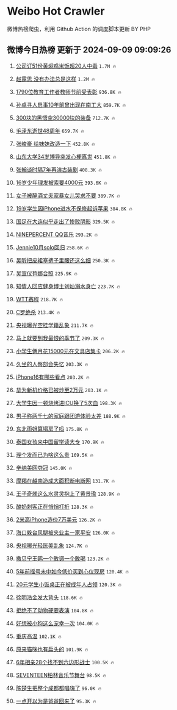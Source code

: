 # Weibo Hot Crawler 



微博热榜爬虫，利用 Github Action 的调度脚本更新 BY PHP 


## 微博今日热榜 更新于 2024-09-09 09:09:26 
1. [公司订51份黄焖鸡米饭超20人中毒](https://s.weibo.com/weibo?q=%23%E5%85%AC%E5%8F%B8%E8%AE%A251%E4%BB%BD%E9%BB%84%E7%84%96%E9%B8%A1%E7%B1%B3%E9%A5%AD%E8%B6%8520%E4%BA%BA%E4%B8%AD%E6%AF%92%23&t=31&band_rank=1&Refer=top) `1.7M 🔥` 

1. [赵露思 没有办法总是这样](https://s.weibo.com/weibo?q=%E8%B5%B5%E9%9C%B2%E6%80%9D%20%E6%B2%A1%E6%9C%89%E5%8A%9E%E6%B3%95%E6%80%BB%E6%98%AF%E8%BF%99%E6%A0%B7&t=31&band_rank=2&Refer=top) `1.2M 🔥` 

1. [1790位教育工作者教师节前受表彰](https://s.weibo.com/weibo?q=%231790%E4%BD%8D%E6%95%99%E8%82%B2%E5%B7%A5%E4%BD%9C%E8%80%85%E6%95%99%E5%B8%88%E8%8A%82%E5%89%8D%E5%8F%97%E8%A1%A8%E5%BD%B0%23&t=31&band_rank=3&Refer=top) `936.8K 🔥` 

1. [孙卓寻人启事10年前曾出现在南工大](https://s.weibo.com/weibo?q=%23%E5%AD%99%E5%8D%93%E5%AF%BB%E4%BA%BA%E5%90%AF%E4%BA%8B10%E5%B9%B4%E5%89%8D%E6%9B%BE%E5%87%BA%E7%8E%B0%E5%9C%A8%E5%8D%97%E5%B7%A5%E5%A4%A7%23&t=31&band_rank=4&Refer=top) `859.7K 🔥` 

1. [300块的黑悟空30000块的装备](https://s.weibo.com/weibo?q=%23300%E5%9D%97%E7%9A%84%E9%BB%91%E6%82%9F%E7%A9%BA30000%E5%9D%97%E7%9A%84%E8%A3%85%E5%A4%87%23&t=31&band_rank=5&Refer=top) `712.7K 🔥` 

1. [毛泽东逝世48周年](https://s.weibo.com/weibo?q=%23%E6%AF%9B%E6%B3%BD%E4%B8%9C%E9%80%9D%E4%B8%9648%E5%91%A8%E5%B9%B4%23&t=31&band_rank=6&Refer=top) `659.7K 🔥` 

1. [张峻豪 给妹妹改造一下](https://s.weibo.com/weibo?q=%E5%BC%A0%E5%B3%BB%E8%B1%AA%20%E7%BB%99%E5%A6%B9%E5%A6%B9%E6%94%B9%E9%80%A0%E4%B8%80%E4%B8%8B&t=31&band_rank=7&Refer=top) `452.8K 🔥` 

1. [山东大学34岁博导突发心梗离世](https://s.weibo.com/weibo?q=%23%E5%B1%B1%E4%B8%9C%E5%A4%A7%E5%AD%A634%E5%B2%81%E5%8D%9A%E5%AF%BC%E7%AA%81%E5%8F%91%E5%BF%83%E6%A2%97%E7%A6%BB%E4%B8%96%23&t=31&band_rank=8&Refer=top) `451.8K 🔥` 

1. [张翰谈时隔7年再演古装剧](https://s.weibo.com/weibo?q=%E5%BC%A0%E7%BF%B0%E8%B0%88%E6%97%B6%E9%9A%947%E5%B9%B4%E5%86%8D%E6%BC%94%E5%8F%A4%E8%A3%85%E5%89%A7&t=31&band_rank=9&Refer=top) `408.3K 🔥` 

1. [16岁少年理发被索要4000元](https://s.weibo.com/weibo?q=%2316%E5%B2%81%E5%B0%91%E5%B9%B4%E7%90%86%E5%8F%91%E8%A2%AB%E7%B4%A2%E8%A6%814000%E5%85%83%23&t=31&band_rank=10&Refer=top) `393.6K 🔥` 

1. [女子被醉酒丈夫家暴女儿哭求不要](https://s.weibo.com/weibo?q=%23%E5%A5%B3%E5%AD%90%E8%A2%AB%E9%86%89%E9%85%92%E4%B8%88%E5%A4%AB%E5%AE%B6%E6%9A%B4%E5%A5%B3%E5%84%BF%E5%93%AD%E6%B1%82%E4%B8%8D%E8%A6%81%23&t=31&band_rank=11&Refer=top) `389.7K 🔥` 

1. [19岁学生因iPhone进水不保修起诉苹果](https://s.weibo.com/weibo?q=%2319%E5%B2%81%E5%AD%A6%E7%94%9F%E5%9B%A0iPhone%E8%BF%9B%E6%B0%B4%E4%B8%8D%E4%BF%9D%E4%BF%AE%E8%B5%B7%E8%AF%89%E8%8B%B9%E6%9E%9C%23&t=31&band_rank=12&Refer=top) `384.8K 🔥` 

1. [国足在大连似乎走出了惨败阴影](https://s.weibo.com/weibo?q=%23%E5%9B%BD%E8%B6%B3%E5%9C%A8%E5%A4%A7%E8%BF%9E%E4%BC%BC%E4%B9%8E%E8%B5%B0%E5%87%BA%E4%BA%86%E6%83%A8%E8%B4%A5%E9%98%B4%E5%BD%B1%23&t=31&band_rank=13&Refer=top) `329.5K 🔥` 

1. [NINEPERCENT QQ音乐](https://s.weibo.com/weibo?q=NINEPERCENT%20QQ%E9%9F%B3%E4%B9%90&t=31&band_rank=14&Refer=top) `293.2K 🔥` 

1. [Jennie10月solo回归](https://s.weibo.com/weibo?q=%23Jennie10%E6%9C%88solo%E5%9B%9E%E5%BD%92%23&t=31&band_rank=15&Refer=top) `258.6K 🔥` 

1. [吴昕把皮裙塞裤子里腰还这么细](https://s.weibo.com/weibo?q=%E5%90%B4%E6%98%95%E6%8A%8A%E7%9A%AE%E8%A3%99%E5%A1%9E%E8%A3%A4%E5%AD%90%E9%87%8C%E8%85%B0%E8%BF%98%E8%BF%99%E4%B9%88%E7%BB%86&t=31&band_rank=16&Refer=top) `250.3K 🔥` 

1. [吴宣仪苞娜合照](https://s.weibo.com/weibo?q=%23%E5%90%B4%E5%AE%A3%E4%BB%AA%E8%8B%9E%E5%A8%9C%E5%90%88%E7%85%A7%23&t=31&band_rank=17&Refer=top) `225.9K 🔥` 

1. [知情人回应健身博主刘灿溺水身亡](https://s.weibo.com/weibo?q=%23%E7%9F%A5%E6%83%85%E4%BA%BA%E5%9B%9E%E5%BA%94%E5%81%A5%E8%BA%AB%E5%8D%9A%E4%B8%BB%E5%88%98%E7%81%BF%E6%BA%BA%E6%B0%B4%E8%BA%AB%E4%BA%A1%23&t=31&band_rank=18&Refer=top) `223.7K 🔥` 

1. [WTT赛程](https://s.weibo.com/weibo?q=WTT%E8%B5%9B%E7%A8%8B&t=31&band_rank=19&Refer=top) `218.7K 🔥` 

1. [C罗绝杀](https://s.weibo.com/weibo?q=%23C%E7%BD%97%E7%BB%9D%E6%9D%80%23&t=31&band_rank=20&Refer=top) `213.4K 🔥` 

1. [央视曝光空挂学籍乱象](https://s.weibo.com/weibo?q=%23%E5%A4%AE%E8%A7%86%E6%9B%9D%E5%85%89%E7%A9%BA%E6%8C%82%E5%AD%A6%E7%B1%8D%E4%B9%B1%E8%B1%A1%23&t=31&band_rank=21&Refer=top) `211.7K 🔥` 

1. [马上就要到我最恨的季节了](https://s.weibo.com/weibo?q=%E9%A9%AC%E4%B8%8A%E5%B0%B1%E8%A6%81%E5%88%B0%E6%88%91%E6%9C%80%E6%81%A8%E7%9A%84%E5%AD%A3%E8%8A%82%E4%BA%86&t=31&band_rank=22&Refer=top) `209.3K 🔥` 

1. [小学生俩月花15000元在文具店集卡](https://s.weibo.com/weibo?q=%23%E5%B0%8F%E5%AD%A6%E7%94%9F%E4%BF%A9%E6%9C%88%E8%8A%B115000%E5%85%83%E5%9C%A8%E6%96%87%E5%85%B7%E5%BA%97%E9%9B%86%E5%8D%A1%23&t=31&band_rank=23&Refer=top) `206.2K 🔥` 

1. [久坐的人臀部会失忆](https://s.weibo.com/weibo?q=%23%E4%B9%85%E5%9D%90%E7%9A%84%E4%BA%BA%E8%87%80%E9%83%A8%E4%BC%9A%E5%A4%B1%E5%BF%86%23&t=31&band_rank=24&Refer=top) `203.3K 🔥` 

1. [iPhone16有哪些看点](https://s.weibo.com/weibo?q=%23iPhone16%E6%9C%89%E5%93%AA%E4%BA%9B%E7%9C%8B%E7%82%B9%23&t=31&band_rank=25&Refer=top) `203.2K 🔥` 

1. [华为新机价格已被炒至2万元](https://s.weibo.com/weibo?q=%23%E5%8D%8E%E4%B8%BA%E6%96%B0%E6%9C%BA%E4%BB%B7%E6%A0%BC%E5%B7%B2%E8%A2%AB%E7%82%92%E8%87%B32%E4%B8%87%E5%85%83%23&t=31&band_rank=26&Refer=top) `203.1K 🔥` 

1. [大学生因一顿烧烤进ICU换了5次血](https://s.weibo.com/weibo?q=%23%E5%A4%A7%E5%AD%A6%E7%94%9F%E5%9B%A0%E4%B8%80%E9%A1%BF%E7%83%A7%E7%83%A4%E8%BF%9BICU%E6%8D%A2%E4%BA%865%E6%AC%A1%E8%A1%80%23&t=31&band_rank=27&Refer=top) `198.3K 🔥` 

1. [男子称两千七的家庭跟团游体验太差](https://s.weibo.com/weibo?q=%23%E7%94%B7%E5%AD%90%E7%A7%B0%E4%B8%A4%E5%8D%83%E4%B8%83%E7%9A%84%E5%AE%B6%E5%BA%AD%E8%B7%9F%E5%9B%A2%E6%B8%B8%E4%BD%93%E9%AA%8C%E5%A4%AA%E5%B7%AE%23&t=31&band_rank=28&Refer=top) `188.9K 🔥` 

1. [东北雨姐算塌房了吗](https://s.weibo.com/weibo?q=%23%E4%B8%9C%E5%8C%97%E9%9B%A8%E5%A7%90%E7%AE%97%E5%A1%8C%E6%88%BF%E4%BA%86%E5%90%97%23&t=31&band_rank=29&Refer=top) `175.8K 🔥` 

1. [泰国女孩来中国留学读大专](https://s.weibo.com/weibo?q=%23%E6%B3%B0%E5%9B%BD%E5%A5%B3%E5%AD%A9%E6%9D%A5%E4%B8%AD%E5%9B%BD%E7%95%99%E5%AD%A6%E8%AF%BB%E5%A4%A7%E4%B8%93%23&t=31&band_rank=30&Refer=top) `170.9K 🔥` 

1. [理个发而已为啥这么贵](https://s.weibo.com/weibo?q=%23%E7%90%86%E4%B8%AA%E5%8F%91%E8%80%8C%E5%B7%B2%E4%B8%BA%E5%95%A5%E8%BF%99%E4%B9%88%E8%B4%B5%23&t=31&band_rank=31&Refer=top) `169.5K 🔥` 

1. [辛纳美网夺冠](https://s.weibo.com/weibo?q=%23%E8%BE%9B%E7%BA%B3%E7%BE%8E%E7%BD%91%E5%A4%BA%E5%86%A0%23&t=31&band_rank=32&Refer=top) `145.0K 🔥` 

1. [摩羯在越南造成大面积断电断网](https://s.weibo.com/weibo?q=%23%E6%91%A9%E7%BE%AF%E5%9C%A8%E8%B6%8A%E5%8D%97%E9%80%A0%E6%88%90%E5%A4%A7%E9%9D%A2%E7%A7%AF%E6%96%AD%E7%94%B5%E6%96%AD%E7%BD%91%23&t=31&band_rank=33&Refer=top) `131.7K 🔥` 

1. [王子奇就这么水灵灵抱上了黄景瑜](https://s.weibo.com/weibo?q=%E7%8E%8B%E5%AD%90%E5%A5%87%E5%B0%B1%E8%BF%99%E4%B9%88%E6%B0%B4%E7%81%B5%E7%81%B5%E6%8A%B1%E4%B8%8A%E4%BA%86%E9%BB%84%E6%99%AF%E7%91%9C&t=31&band_rank=34&Refer=top) `128.9K 🔥` 

1. [酸奶刺客正在悄悄打折](https://s.weibo.com/weibo?q=%23%E9%85%B8%E5%A5%B6%E5%88%BA%E5%AE%A2%E6%AD%A3%E5%9C%A8%E6%82%84%E6%82%84%E6%89%93%E6%8A%98%23&t=31&band_rank=35&Refer=top) `128.3K 🔥` 

1. [2米高iPhone造价7万美元](https://s.weibo.com/weibo?q=%232%E7%B1%B3%E9%AB%98iPhone%E9%80%A0%E4%BB%B77%E4%B8%87%E7%BE%8E%E5%85%83%23&t=31&band_rank=36&Refer=top) `126.2K 🔥` 

1. [海口躲台风腿被夹业主一家平安](https://s.weibo.com/weibo?q=%23%E6%B5%B7%E5%8F%A3%E8%BA%B2%E5%8F%B0%E9%A3%8E%E8%85%BF%E8%A2%AB%E5%A4%B9%E4%B8%9A%E4%B8%BB%E4%B8%80%E5%AE%B6%E5%B9%B3%E5%AE%89%23&t=31&band_rank=37&Refer=top) `126.0K 🔥` 

1. [央视曝光轻医美乱象](https://s.weibo.com/weibo?q=%23%E5%A4%AE%E8%A7%86%E6%9B%9D%E5%85%89%E8%BD%BB%E5%8C%BB%E7%BE%8E%E4%B9%B1%E8%B1%A1%23&t=31&band_rank=38&Refer=top) `124.7K 🔥` 

1. [撒贝宁王鸥一个敢调一个敢喝](https://s.weibo.com/weibo?q=%E6%92%92%E8%B4%9D%E5%AE%81%E7%8E%8B%E9%B8%A5%E4%B8%80%E4%B8%AA%E6%95%A2%E8%B0%83%E4%B8%80%E4%B8%AA%E6%95%A2%E5%96%9D&t=31&band_rank=39&Refer=top) `123.2K 🔥` 

1. [5年前摇号未中如今低价买到心仪现房](https://s.weibo.com/weibo?q=%235%E5%B9%B4%E5%89%8D%E6%91%87%E5%8F%B7%E6%9C%AA%E4%B8%AD%E5%A6%82%E4%BB%8A%E4%BD%8E%E4%BB%B7%E4%B9%B0%E5%88%B0%E5%BF%83%E4%BB%AA%E7%8E%B0%E6%88%BF%23&t=31&band_rank=40&Refer=top) `120.4K 🔥` 

1. [20元学生小饭桌正在被成年人占领](https://s.weibo.com/weibo?q=%2320%E5%85%83%E5%AD%A6%E7%94%9F%E5%B0%8F%E9%A5%AD%E6%A1%8C%E6%AD%A3%E5%9C%A8%E8%A2%AB%E6%88%90%E5%B9%B4%E4%BA%BA%E5%8D%A0%E9%A2%86%23&t=31&band_rank=41&Refer=top) `120.3K 🔥` 

1. [徐明浩金发大背头](https://s.weibo.com/weibo?q=%E5%BE%90%E6%98%8E%E6%B5%A9%E9%87%91%E5%8F%91%E5%A4%A7%E8%83%8C%E5%A4%B4&t=31&band_rank=42&Refer=top) `118.6K 🔥` 

1. [拒绝不了动物硬要表演](https://s.weibo.com/weibo?q=%E6%8B%92%E7%BB%9D%E4%B8%8D%E4%BA%86%E5%8A%A8%E7%89%A9%E7%A1%AC%E8%A6%81%E8%A1%A8%E6%BC%94&t=31&band_rank=43&Refer=top) `104.8K 🔥` 

1. [好想被小狗这么宠幸一次](https://s.weibo.com/weibo?q=%E5%A5%BD%E6%83%B3%E8%A2%AB%E5%B0%8F%E7%8B%97%E8%BF%99%E4%B9%88%E5%AE%A0%E5%B9%B8%E4%B8%80%E6%AC%A1&t=31&band_rank=44&Refer=top) `104.0K 🔥` 

1. [重庆高温](https://s.weibo.com/weibo?q=%23%E9%87%8D%E5%BA%86%E9%AB%98%E6%B8%A9%23&t=31&band_rank=45&Refer=top) `102.1K 🔥` 

1. [原来猫咪也有扁头的](https://s.weibo.com/weibo?q=%E5%8E%9F%E6%9D%A5%E7%8C%AB%E5%92%AA%E4%B9%9F%E6%9C%89%E6%89%81%E5%A4%B4%E7%9A%84&t=31&band_rank=46&Refer=top) `101.9K 🔥` 

1. [6年相亲28个找不到六边形战士](https://s.weibo.com/weibo?q=%236%E5%B9%B4%E7%9B%B8%E4%BA%B228%E4%B8%AA%E6%89%BE%E4%B8%8D%E5%88%B0%E5%85%AD%E8%BE%B9%E5%BD%A2%E6%88%98%E5%A3%AB%23&t=31&band_rank=47&Refer=top) `100.5K 🔥` 

1. [SEVENTEEN柏林音乐节舞台](https://s.weibo.com/weibo?q=%23SEVENTEEN%E6%9F%8F%E6%9E%97%E9%9F%B3%E4%B9%90%E8%8A%82%E8%88%9E%E5%8F%B0%23&t=31&band_rank=48&Refer=top) `98.5K 🔥` 

1. [陈楚生把整个成都都唱嗨了](https://s.weibo.com/weibo?q=%23%E9%99%88%E6%A5%9A%E7%94%9F%E6%8A%8A%E6%95%B4%E4%B8%AA%E6%88%90%E9%83%BD%E9%83%BD%E5%94%B1%E5%97%A8%E4%BA%86%23&t=31&band_rank=49&Refer=top) `96.0K 🔥` 

1. [一点开以为是爸爸回来了](https://s.weibo.com/weibo?q=%E4%B8%80%E7%82%B9%E5%BC%80%E4%BB%A5%E4%B8%BA%E6%98%AF%E7%88%B8%E7%88%B8%E5%9B%9E%E6%9D%A5%E4%BA%86&t=31&band_rank=50&Refer=top) `95.3K 🔥` 

